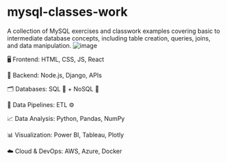 # mysql-classes-work
A collection of MySQL exercises and classwork examples covering basic to intermediate database concepts, including table creation, queries, joins, and data manipulation.
![image](https://github.com/user-attachments/assets/d29a40d0-61be-4c8d-9d4e-68ab38546bfa)


🖥️ Frontend: HTML, CSS, JS, React

🧠 Backend: Node.js, Django, APIs

🗂️ Databases: SQL 📘 + NoSQL 📒

🔄 Data Pipelines: ETL ⚙️

📈 Data Analysis: Python, Pandas, NumPy

📊 Visualization: Power BI, Tableau, Plotly

☁️ Cloud & DevOps: AWS, Azure, Docker
